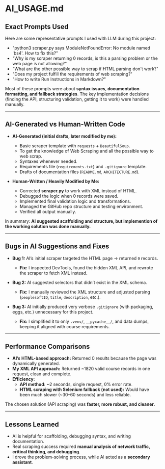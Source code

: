 # AI_USAGE.md

## Exact Prompts Used
Here are some representative prompts I used with LLM during this project:
- "python3 scraper.py says ModuleNotFoundError: No module named 'bs4'. How to fix this?"
- "Why is my scraper returning 0 records, is this a parsing problem or the web page is not allowing?"
- "What are the other possible way to scrap if HTML parsing don't work?"
- "Does my project fulfill the requirements of web scraping?"
- "How to write Run Instructions in Markdown?"

Most of these prompts were about **syntax issues, documentation formatting, and fallback strategies**. The key implementation decisions (finding the API, structuring validation, getting it to work) were handled manually.

---

## AI-Generated vs Human-Written Code
- **AI-Generated (initial drafts, later modified by me):**
  - Basic scraper template with `requests` + `BeautifulSoup`.  
  - To get the knowledge of Web Scraping and all the possible way to web scrap.
  - Syntaxes whenever needed.
  - Requirements file (`requirements.txt`) and `.gitignore` template.  
  - Drafts of documentation files (`README.md`, `ARCHITECTURE.md`).  

- **Human-Written / Heavily Modified by Me:**
  - Corrected **scraper.py** to work with XML instead of HTML.  
  - Debugged the logic when 0 records were saved.  
  - Implemented final validation logic and transformations.  
  - Managed the GitHub repo structure and testing environment.   
  - Verified all output manually.  

In summary: **AI suggested scaffolding and structure, but implemention of the working solution was done manually.**

---

## Bugs in AI Suggestions and Fixes
- **Bug 1:** AI’s initial scraper targeted the HTML page → returned `0` records.  
  - **Fix:** I inspected DevTools, found the hidden XML API, and rewrote the scraper to fetch XML instead.  

- **Bug 2:** AI suggested selectors that didn’t exist in the XML schema.  
  - **Fix:** I manually reviewed the XML structure and adjusted parsing (`peoplesoftID`, `title`, `description`, etc.).  

- **Bug 3:** AI initially produced very verbose `.gitignore` (with packaging, eggs, etc.) unnecessary for this project.  
  - **Fix:** I simplified it to only `.venv/`, `__pycache__/`, and data dumps, keeping it aligned with course requirements.  

---

## Performance Comparisons
- **AI’s HTML-based approach:** Returned 0 results because the page was dynamically generated.  
- **My XML API approach:** Returned ~1820 valid course records in one request, clean and complete.  
- **Efficiency:**  
  - **API method:** ~2 seconds, single request, 0% error rate.  
  - **HTML scraping with Selenium fallback (not used):** Would have been much slower (~30–60 seconds) and less reliable.  

The chosen solution (API scraping) was **faster, more robust, and cleaner**.

---

## Lessons Learned
- AI is helpful for scaffolding, debugging syntax, and writing documentation.  
- Real scraping success required **manual analysis of network traffic, critical thinking, and debugging**.  
- I drove the problem-solving process, while AI acted as a **secondary assistant**.  

